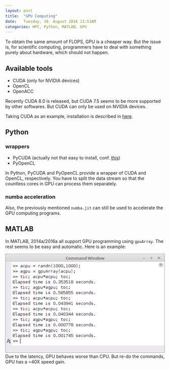 ```yaml
---
layout: post
title:  "GPU Computing"
date:   Tuesday, 30. August 2016 11:53AM
categories: HPC, Python, MATLAB, GPU
---
```


To obtain the same amount of FLOPS, GPU is a cheaper way.
But the issue is, for scientific computing, programmers have to deal with something purely about hardware, which should not happen.

## Available tools

- CUDA (only for NVIDIA devices)
- OpenCL
- OpenACC

Recently CUDA 8.0 is released, but CUDA 7.5 seems to be more supported by other softwares. But CUDA can only be used on NVIDIA devices.

Taking CUDA as an example, installation is described in [here](http://developer.download.nvidia.com/compute/cuda/7.5/Prod/docs/sidebar/CUDA_Installation_Guide_Linux.pdf).

## Python

### wrappers

- PyCUDA (actually not that easy to install, conf. [this](https://wiki.tiker.net/PyCuda/Installation/Linux/Ubuntu))
- PyOpenCL

In Python, PyCUDA and PyOpenCL provide a wrapper of CUDA and OpenCL, respectively.
You have to split the data stream so that the countless cores in GPU can process them separately.

### numba acceleration
Also, the previously mentioned `numba.jit` can still be used to accelerate the GPU computing programs.

## MATLAB

In MATLAB, 2014a/2016a all support GPU programming using `gpuArray`.
The rest seems to be easy and automatic.
Here is an example:

![](https://github.com/hypergravity/hypergravity.github.io/blob/master/_posts/2016-08-30/matlab2016a_gpuarray_matdot.png)
Due to the latency, GPU behaves worse than CPU.
But re-do the commands, GPU has a ~40X speed gain.
